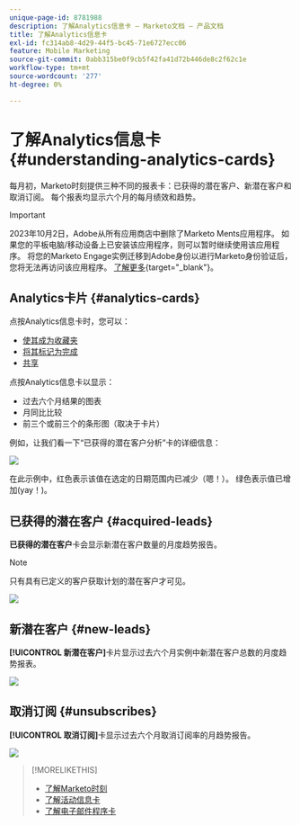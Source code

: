 ```yaml
---
unique-page-id: 8781988
description: 了解Analytics信息卡 — Marketo文档 — 产品文档
title: 了解Analytics信息卡
exl-id: fc314ab8-4d29-44f5-bc45-71e6727ecc06
feature: Mobile Marketing
source-git-commit: 0abb315be0f9cb5f42fa41d72b446de8c2f62c1e
workflow-type: tm+mt
source-wordcount: '277'
ht-degree: 0%

---
```


# 了解Analytics信息卡 {#understanding-analytics-cards}

每月初，Marketo时刻提供三种不同的报表卡：已获得的潜在客户、新潜在客户和取消订阅。 每个报表均显示六个月的每月绩效和趋势。

>[!IMPORTANT]
>
>2023年10月2日，Adobe从所有应用商店中删除了Marketo Ments应用程序。 如果您的平板电脑/移动设备上已安装该应用程序，则可以暂时继续使用该应用程序。 将您的Marketo Engage实例迁移到Adobe身份以进行Marketo身份验证后，您将无法再访问该应用程序。 [了解更多](https://nation.marketo.com/t5/product-discussions/marketo-events-app-and-marketo-moments-app-end-of-life/m-p/340712/highlight/true#M193869){target="_blank"}。

## Analytics卡片 {#analytics-cards}

点按Analytics信息卡时，您可以：

* [使其成为收藏夹](/help/marketo/product-docs/core-marketo-concepts/mobile-apps/marketo-moments/working-with-moments/creating-a-favorite.md)
* [将其标记为完成](/help/marketo/product-docs/core-marketo-concepts/mobile-apps/marketo-moments/working-with-moments/marking-it-done.md)
* [共享](/help/marketo/product-docs/core-marketo-concepts/mobile-apps/marketo-moments/working-with-moments/sharing-a-moment.md)

点按Analytics信息卡以显示：

* 过去六个月结果的图表
* 月同比比较
* 前三个或前三个的条形图（取决于卡片）

例如，让我们看一下“已获得的潜在客户分析”卡的详细信息：

![](assets/image2015-7-6-14-3a5-3a25.png)

在此示例中，红色表示该值在选定的日期范围内已减少（嗯！）。 绿色表示值已增加(yay！)。

## 已获得的潜在客户 {#acquired-leads}

**已获得的潜在客户**&#x200B;卡会显示新潜在客户数量的月度趋势报告。

>[!NOTE]
>
>只有具有已定义的客户获取计划的潜在客户才可见。

![](assets/image2015-6-30-14-3a31-3a40.png)

## 新潜在客户 {#new-leads}

**[!UICONTROL 新潜在客户]**&#x200B;卡片显示过去六个月实例中新潜在客户总数的月度趋势报表。

![](assets/image2015-6-30-14-3a33-3a23.png)

## 取消订阅 {#unsubscribes}

**[!UICONTROL 取消订阅]**&#x200B;卡显示过去六个月取消订阅率的月趋势报告。

![](assets/image2015-6-30-14-3a29-3a3.png)

>[!MORELIKETHIS]
>
>* [了解Marketo时刻](/help/marketo/product-docs/core-marketo-concepts/mobile-apps/marketo-moments/understanding-moments/understanding-marketo-moments.md)
>* [了解活动信息卡](/help/marketo/product-docs/core-marketo-concepts/mobile-apps/marketo-moments/understanding-moments/understanding-event-cards.md)
>* [了解电子邮件程序卡](/help/marketo/product-docs/core-marketo-concepts/mobile-apps/marketo-moments/understanding-moments/understanding-email-program-cards.md)
